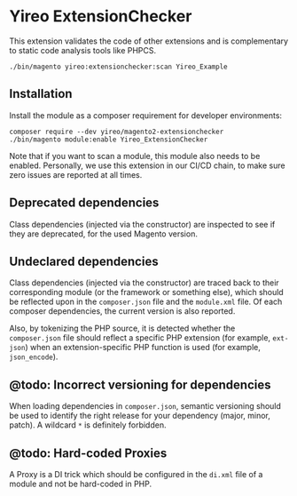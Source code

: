 # Yireo ExtensionChecker
This extension validates the code of other extensions and is complementary to static code analysis tools like PHPCS.

    ./bin/magento yireo:extensionchecker:scan Yireo_Example

## Installation
Install the module as a composer requirement for developer environments:

    composer require --dev yireo/magento2-extensionchecker
    ./bin/magento module:enable Yireo_ExtensionChecker
    
Note that if you want to scan a module, this module also needs to be enabled. Personally, we use this extension in our CI/CD chain, to make sure zero issues are reported at all times.

## Deprecated dependencies
Class dependencies (injected via the constructor) are inspected to see if they are deprecated, for the used Magento version.

## Undeclared dependencies
Class dependencies (injected via the constructor) are traced back to their corresponding module (or the framework or something else), which should be reflected upon in the `composer.json` file and the `module.xml` file. Of each composer dependencies, the current version is also reported.

Also, by tokenizing the PHP source, it is detected whether the `composer.json` file should reflect a specific PHP extension (for example, `ext-json`) when an extension-specific PHP function is used (for example, `json_encode`).

## @todo: Incorrect versioning for dependencies
When loading dependencies in `composer.json`, semantic versioning should be used to identify the right release for your dependency (major, minor, patch). A wildcard `*` is definitely forbidden.

## @todo: Hard-coded Proxies
A Proxy is a DI trick which should be configured in the `di.xml` file of a module and not be hard-coded in PHP.
